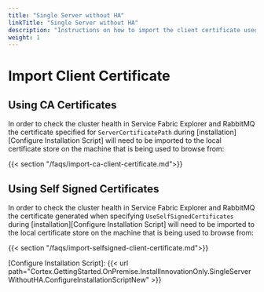 ```yaml
---
title: "Single Server without HA"
linkTitle: "Single Server without HA"
description: "Instructions on how to import the client certificate used to check your single server cluster health."
weight: 1
---
```


# Import Client Certificate

## Using CA Certificates

In order to check the cluster health in Service Fabric Explorer and RabbitMQ the certificate specified for `ServerCertificatePath` during [installation][Configure Installation Script] will need to be imported to the local certificate store on the machine that is being used to browse from:

{{< section "/faqs/import-ca-client-certificate.md">}}

## Using Self Signed Certificates

In order to check the cluster health in Service Fabric Explorer and RabbitMQ the certificate generated when specifying `UseSelfSignedCertificates` during [installation][Configure Installation Script] will need to be imported to the local certificate store on the machine that is being used to browse from:

{{< section "/faqs/import-selfsigned-client-certificate.md">}}

[Configure Installation Script]:  {{< url path="Cortex.GettingStarted.OnPremise.InstallInnovationOnly.SingleServerWithoutHA.ConfigureInstallationScriptNew" >}}
